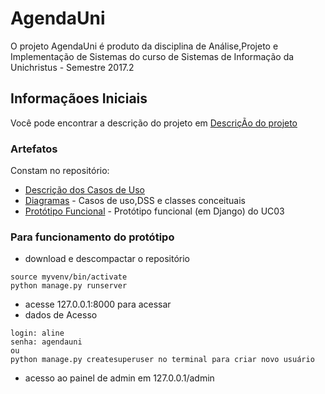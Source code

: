 # AgendaUni

O projeto AgendaUni é produto da disciplina de Análise,Projeto e Implementação de Sistemas do curso de Sistemas de Informação da Unichristus - Semestre 2017.2


## Informaçãoes Iniciais

Você pode encontrar a descrição do projeto em [DescriçÃo do projeto](https://github.com/alinembl/agendauni/blob/master/Projeto%20-%20AgendaUni.pdf)

### Artefatos

Constam no repositório:

* [Descrição dos Casos de Uso](https://github.com/alinembl/agendauni/tree/master/Casos%20de%20Uso)
* [Diagramas](https://github.com/alinembl/agendauni/tree/master/Diagramas) - Casos de uso,DSS e classes conceituais
* [Protótipo Funcional](https://github.com/alinembl/agendauni-django) - Protótipo funcional (em Django) do UC03

### Para funcionamento do protótipo

* download e descompactar o repositório
```
source myvenv/bin/activate
python manage.py runserver
```
* acesse 127.0.0.1:8000 para acessar
* dados de Acesso

```
login: aline
senha: agendauni
ou
python manage.py createsuperuser no terminal para criar novo usuário
```
* acesso ao painel de admin em 127.0.0.1/admin
